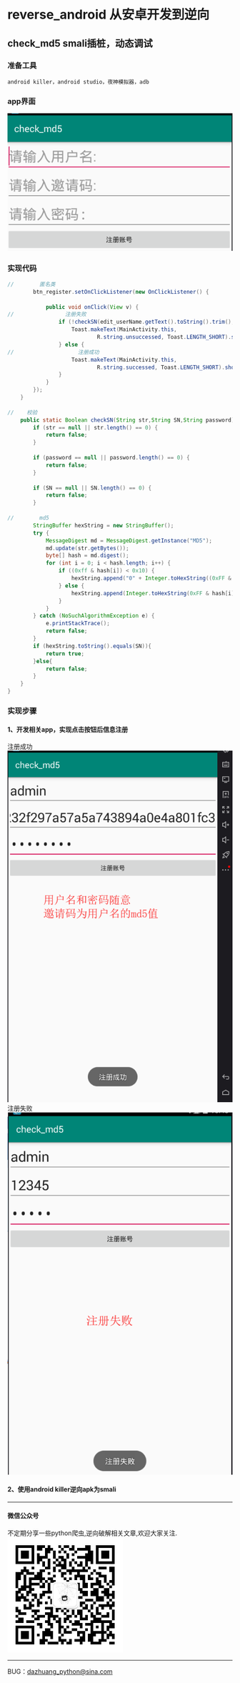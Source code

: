# reverse_android 从安卓开发到逆向
## check_md5 smali插桩，动态调试
### 准备工具
```text
android killer，android studio，夜神模拟器，adb
```
### app界面
![](image/1.png)  
### 实现代码  
```java
//        匿名类
        btn_register.setOnClickListener(new OnClickListener() {

            public void onClick(View v) {
//                注册失败
                if (!checkSN(edit_userName.getText().toString().trim(),edit_sn.getText().toString().trim(),edit_password.getText().toString().trim())){
                    Toast.makeText(MainActivity.this,
                            R.string.unsuccessed, Toast.LENGTH_SHORT).show();
                } else {
//                    注册成功
                    Toast.makeText(MainActivity.this,
                            R.string.successed, Toast.LENGTH_SHORT).show();
                }
            }
        });
    }

//    校验
    public static Boolean checkSN(String str,String SN,String password) {
        if (str == null || str.length() == 0) {
            return false;
        }

        if (password == null || password.length() == 0) {
            return false;
        }

        if (SN == null || SN.length() == 0) {
            return false;
        }

//        md5
        StringBuffer hexString = new StringBuffer();
        try {
            MessageDigest md = MessageDigest.getInstance("MD5");
            md.update(str.getBytes());
            byte[] hash = md.digest();
            for (int i = 0; i < hash.length; i++) {
                if ((0xff & hash[i]) < 0x10) {
                    hexString.append("0" + Integer.toHexString((0xFF & hash[i])));
                } else {
                    hexString.append(Integer.toHexString(0xFF & hash[i]));
                }
            }
        } catch (NoSuchAlgorithmException e) {
            e.printStackTrace();
            return false;
        }
        if (hexString.toString().equals(SN)){
            return true;
        }else{
            return false;
        }
    }
}
```  
### 实现步骤
#### 1、开发相关app，实现点击按钮后信息注册  
注册成功  
![](image/2.png)  
注册失败  
![](image/3.png)  
#### 2、使用android killer逆向apk为smali  

***
#### 微信公众号
不定期分享一些python爬虫,逆向破解相关文章,欢迎大家关注.  
![微信公众号](image/gongzhonghao.jpg)
***
BUG：dazhuang_python@sina.com